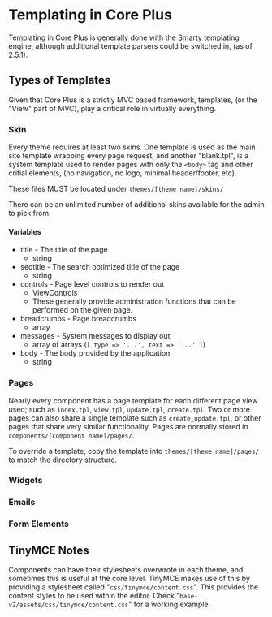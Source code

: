# Templating in Core Plus

Templating in Core Plus is generally done with the Smarty templating engine, although additional template parsers could be switched in, (as of 2.5.1).

## Types of Templates

Given that Core Plus is a strictly MVC based framework, templates, (or the "View" part of MVC), play a critical role in virtually everything.

### Skin

Every theme requires at least two skins.  One template is used as the main site template wrapping every page request, and another "blank.tpl", is a system template used to render pages with only the `<body>` tag and other critial elements, (no navigation, no logo, minimal header/footer, etc).

These files MUST be located under `themes/[theme name]/skins/`

There can be an unlimited number of additional skins available for the admin to pick from.

#### Variables

* title - The title of the page
	* string
* seotitle - The search optimized title of the page
	* string
* controls - Page level controls to render out
	* ViewControls
	* These generally provide administration functions that can be performed on the given page.
* breadcrumbs - Page breadcrumbs
	* array
* messages - System messages to display out
	* array of arrays (`[ type => '...', text => '...' ]`)
* body - The body provided by the application
	* string

### Pages

Nearly every component has a page template for each different page view used; such as `index.tpl`, `view.tpl`, `update.tpl`, `create.tpl`.  Two or more pages can also share a single template such as `create_update.tpl`, or other pages that share very similar functionality.  Pages are normally stored in `components/[component name]/pages/`.

To override a template, copy the template into `themes/[theme name]/pages/` to match the directory structure.

### Widgets
### Emails
### Form Elements

## TinyMCE Notes

Components can have their stylesheets overwrote in each theme, and sometimes this is useful at the core level.  TinyMCE makes use of this by providing a stylesheet called "`css/tinymce/content.css`".  This provides the content styles to be used within the editor.  Check "`base-v2/assets/css/tinymce/content.css`" for a working example.